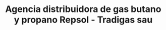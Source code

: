 ---
title: "Agencia distribuidora de gas butano y propano Repsol - Tradigas sau"
url: /a-ponte-do-porto/agencia-distribuidora-de-gas-butano-y-propano-repsol-tradigas-sau/
shop: gas
---